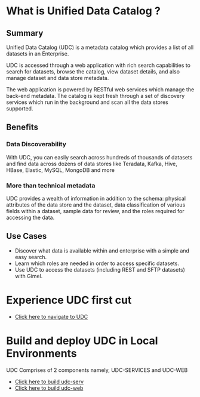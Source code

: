 # What is Unified Data Catalog ?

## Summary
Unified Data Catalog (UDC) is a metadata catalog which provides a list of all datasets in an Enterprise.

UDC is accessed through a web application with rich search capabilities to search for datasets, browse the catalog, view dataset details, and also manage dataset and data store metadata. 

The web application is powered by RESTful web services which manage the back-end metadata. The catalog is kept fresh through a set of discovery services which run in the background and scan all the data stores supported.  

## Benefits
### Data Discoverability
With UDC, you can easily search across hundreds of thousands of datasets and find data across dozens of data stores like Teradata, Kafka, Hive, HBase, Elastic, MySQL, MongoDB and more
### More than technical metadata
UDC provides a wealth of information in addition to the schema: physical attributes of the data store and the dataset, data classification of various fields within a dataset, sample data for review, and the roles required for accessing the data.

## Use Cases
* Discover what data is available within and enterprise with a simple and easy search.
* Learn which roles are needed in order to access specific datasets.
* Use UDC to access the datasets (including REST and SFTP datasets) with Gimel.


# Experience UDC first cut

* [Click here to navigate to UDC](http://ec2-18-220-36-192.us-east-2.compute.amazonaws.com:8081/dist/)

# Build  and deploy UDC in Local Environments
UDC Comprises of 2 components namely, UDC-SERVICES and UDC-WEB
* [Click here to build udc-serv](https://github.com/paypal/gimel/blob/master/udc/udc-serv/README.md)
* [Click here to build udc-web](https://github.com/paypal/gimel/blob/master/udc/udc-web/README.md)
